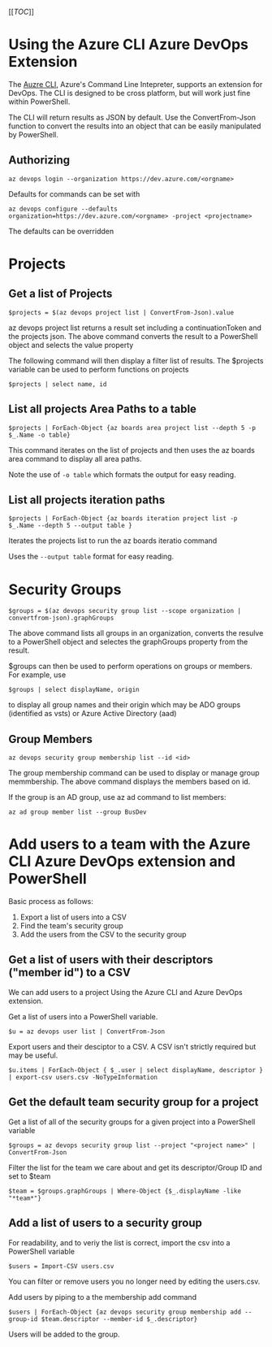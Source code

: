 [[_TOC_]]

# Using the Azure CLI Azure DevOps Extension

The [Auzre CLI](), Azure's Command Line Intepreter, supports an extension for DevOps. The CLI is designed to be cross platform, but  will work just fine within PowerShell. 

The CLI will return results as JSON by default. Use the ConvertFrom-Json function to convert the results into an object that can be easily manipulated by PowerShell.

## Authorizing
```
az devops login --organization https://dev.azure.com/<orgname>
```

Defaults for commands can be set with
```
az devops configure --defaults organization=https://dev.azure.com/<orgname> -project <projectname>
```
The defaults can be overridden 

# Projects

## Get a list of Projects

```
$projects = $(az devops project list | ConvertFrom-Json).value
```
az devops project list returns a result set including a continuationToken and the projects json. The above command converts the result to a PowerShell object and selects the value property

The following command will then display a filter list of results. The $projects variable can be used to perform functions on projects

```
$projects | select name, id
```

## List all projects Area Paths to a table

```
$projects | ForEach-Object {az boards area project list --depth 5 -p $_.Name -o table}
```
This command iterates on the list of projects and then uses the az boards area command to display all area paths.

Note the use of  ```-o table``` which formats the output for easy reading.

## List all projects iteration paths

```
$projects | ForEach-Object {az boards iteration project list -p $_.Name --depth 5 --output table }
```
Iterates the projects list to run the az boards iteratio command

Uses the ```--output table``` format for easy reading.

# Security Groups

```
$groups = $(az devops security group list --scope organization | convertfrom-json).graphGroups
```
The above command lists all groups in an organization, converts the resulve to a PowerShell object and selectes the graphGroups property from the result.

$groups can then be used to perform operations on groups or members. For example, use
```
$groups | select displayName, origin
```
to display all group names and their origin which may be ADO groups (identified as vsts) or Azure Active Directory (aad)

## Group Members

```
az devops security group membership list --id <id>
```
The group membership command can be used to display or manage group memmbership. The above command displays the members based on id.

If the group is an AD group, use az ad command to list members:
```
az ad group member list --group BusDev
```

# Add users to a team with the Azure CLI Azure DevOps extension and PowerShell
Basic process as follows:
1. Export a list of users into a CSV
2. Find the team's security group
3. Add the users from the CSV to the security group

## Get a list of users with their descriptors ("member id") to a CSV
We can add users to a project Using the Azure CLI and Azure DevOps extension.

Get a list of users into a PowerShell variable. 
```
$u = az devops user list | ConvertFrom-Json
```

Export users and their desciptor to a CSV. A CSV isn't strictly required but may be useful. 
```
$u.items | ForEach-Object { $_.user | select displayName, descriptor } | export-csv users.csv -NoTypeInformation
```

## Get the default team security group for a project

Get a list of all of the security groups for a given project into a PowerShell variable

```
$groups = az devops security group list --project "<project name>" | ConvertFrom-Json
```

Filter the list for the team we care about and get its descriptor/Group ID and set to $team

```
$team = $groups.graphGroups | Where-Object {$_.displayName -like "*team*"} 
```

## Add a list of users to a security group

For readability, and to veriy the list is correct, import the csv into a PowerShell variable
```
$users = Import-CSV users.csv
```

You can filter or remove users you no longer need by editing the users.csv.

Add users by piping to a the membership add command 
```
$users | ForEach-Object {az devops security group membership add --group-id $team.descriptor --member-id $_.descriptor} 
```

Users will be added to the group.

